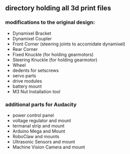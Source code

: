 ## directory holding all 3d print files 


### modifications to the original design:
<ul>
<li> Dynamixel Bracket
<li> Dynamixel Coupler
<li> Front Corner (steering joints to accomidate dynamixel)
<li> Rear Corner
<li> Fixed Knuckle (for holding gearmotors)
<li> Steering Knuckle (for holding gearmotor)
<li> Wheel
<li> dedents for setscrews
<li> servo parts
<li> drive modules
<li> battery mount
<li> M3 Nut Installation tool
</ul>

### additional parts for Audacity
<ul> 
<li> power control panel
<li> voltage regulator and mount
<li> termanal strip and mount
<li> Arduino Mega and Mount
<li> RoboClaw and mounts
<li> Ultrasonic Sensors and mount
<li> Machine Vision Camera and mount
</ul>
